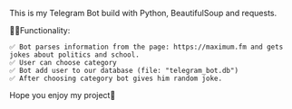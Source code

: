 This is my Telegram Bot build with Python, BeautifulSoup and requests.

🧑‍💻Functionality:

    ✅ Bot parses information from the page: https://maximum.fm and gets jokes about politics and school.
    ✅ User can choose category
    ✅ Bot add user to our database (file: "telegram_bot.db")
    ✅ After choosing category bot gives him random joke.

Hope you enjoy my project🙌
